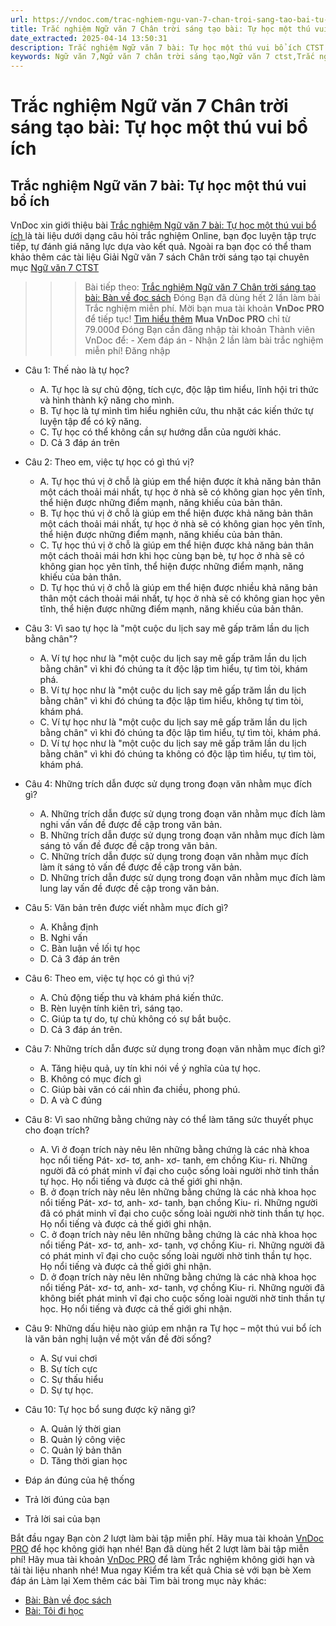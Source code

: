 ```yaml
---
url: https://vndoc.com/trac-nghiem-ngu-van-7-chan-troi-sang-tao-bai-tu-hoc-mot-thu-vui-bo-ich-329531
title: Trắc nghiệm Ngữ văn 7 Chân trời sáng tạo bài: Tự học một thú vui bổ ích - VnDoc.com
date_extracted: 2025-04-14 13:50:31
description: Trắc nghiệm Ngữ văn 7 bài: Tự học một thú vui bổ ích CTST bao gồm các câu hỏi trắc nghiệm môn Ngữ văn 7 có đáp án, mời các em vào luyện tập.
keywords: Ngữ văn 7,Ngữ văn 7 chân trời sáng tạo,Ngữ văn 7 ctst,Trắc nghiệm Ngữ văn 7,bài Tự học một thú vui bổ ích,Ngữ văn lớp 7,trắc nghiệm Ngữ văn 7 bài Tự học một thú vui bổ ích,Văn 7 chân trời sáng tạo
---
```


# Trắc nghiệm Ngữ văn 7 Chân trời sáng tạo bài: Tự học một thú vui bổ ích
## **Trắc nghiệm Ngữ văn 7 bài: Tự học một thú vui bổ ích**
VnDoc xin giới thiệu bài [Trắc nghiệm Ngữ văn 7 bài: Tự học một thú vui bổ ích ](<https://vndoc.com/trac-nghiem-ngu-van-7-chan-troi-sang-tao-bai-tu-hoc-mot-thu-vui-bo-ich-329531>)là tài liệu dưới dạng câu hỏi trắc nghiệm Online, bạn đọc luyện tập trực tiếp, tự đánh giá năng lực dựa vào kết quả. Ngoài ra bạn đọc có thể tham khảo thêm các tài liệu Giải Ngữ văn 7  sách Chân trời sáng tạo tại chuyên mục [Ngữ văn 7 CTST](<https://vndoc.com/ngu-van-7-ctst-tap1>)
>>> Bài tiếp theo: [Trắc nghiệm Ngữ văn 7 Chân trời sáng tạo bài: Bàn về đọc sách](<https://vndoc.com/trac-nghiem-ngu-van-7-chan-troi-sang-tao-bai-ban-ve-doc-sach-329532>)
Đóng
Bạn đã dùng hết 2 lần làm bài Trắc nghiệm miễn phí. Mời bạn mua tài khoản **VnDoc PRO** để tiếp tục\! [Tìm hiểu thêm](</pro>)
**Mua VnDoc PRO** chỉ từ 79.000đ
Đóng
Bạn cần đăng nhập tài khoản Thành viên VnDoc để:
\- Xem đáp án
\- Nhận 2 lần làm bài trắc nghiệm miễn phí\!
Đăng nhập 
  * Câu 1: Thế nào là tự học?
    * A. Tự học là sự chủ động, tích cực, độc lập tìm hiểu, lĩnh hội tri thức và hình thành kỹ năng cho mình.
    * B. Tự học là tự mình tìm hiểu nghiên cứu, thu nhặt các kiến thức tự luyện tập để có kỹ năng.
    * C. Tự học có thể không cần sự hướng dẫn của người khác.
    * D. Cả 3 đáp án trên
  * Câu 2: Theo em, việc tự học có gì thú vị?
    * A. Tự học thú vị ở chỗ là giúp em thể hiện được ít khả năng bản thân một cách thoải mái nhất, tự học ở nhà sẽ có không gian học yên tĩnh, thể hiện được những điểm mạnh, năng khiếu của bản thân.
    * B. Tự học thú vị ở chỗ là giúp em thể hiện được khả năng bản thân một cách thoải mái nhất, tự học ở nhà sẽ có không gian học yên tĩnh, thể hiện được những điểm mạnh, năng khiếu của bản thân.
    * C. Tự học thú vị ở chỗ là giúp em thể hiện được khả năng bản thân một cách thoải mái hơn khi học cùng bạn bè, tự học ở nhà sẽ có không gian học yên tĩnh, thể hiện được những điểm mạnh, năng khiếu của bản thân.
    * D. Tự học thú vị ở chỗ là giúp em thể hiện được nhiều khả năng bản thân một cách thoải mái nhất, tự học ở nhà sẽ có không gian học yên tĩnh, thể hiện được những điểm mạnh, năng khiếu của bản thân.
  * Câu 3: Vì sao tự học là "một cuộc du lịch say mê gấp trăm lần du lịch bằng chân"?
    * A. Ví tự học như là "một cuộc du lịch say mê gấp trăm lần du lịch bằng chân" vì khi đó chúng ta ít độc lập tìm hiểu, tự tìm tòi, khám phá.
    * B. Ví tự học như là "một cuộc du lịch say mê gấp trăm lần du lịch bằng chân" vì khi đó chúng ta độc lập tìm hiểu, không tự tìm tòi, khám phá.
    * C. Ví tự học như là "một cuộc du lịch say mê gấp trăm lần du lịch bằng chân" vì khi đó chúng ta độc lập tìm hiểu, tự tìm tòi, khám phá.
    * D. Ví tự học như là "một cuộc du lịch say mê gấp trăm lần du lịch bằng chân" vì khi đó chúng ta không có độc lập tìm hiểu, tự tìm tòi, khám phá.
  * Câu 4: Những trích dẫn được sử dụng trong đoạn văn nhằm mục đích gì?
    * A. Những trích dẫn được sử dụng trong đoạn văn nhằm mục đích làm nghi vấn vấn đề được đề cập trong văn bản.
    * B. Những trích dẫn được sử dụng trong đoạn văn nhằm mục đích làm sáng tỏ vấn đề được đề cập trong văn bản.
    * C. Những trích dẫn được sử dụng trong đoạn văn nhằm mục đích làm ít sáng tỏ vấn đề được đề cập trong văn bản.
    * D. Những trích dẫn được sử dụng trong đoạn văn nhằm mục đích làm lung lay vấn đề được đề cập trong văn bản.
  * Câu 5: Văn bản trên được viết nhằm mục đích gì?
    * A. Khẳng định
    * B. Nghi vấn
    * C. Bàn luận về lối tự học
    * D. Cả 3 đáp án trên
  * Câu 6: Theo em, việc tự học có gì thú vị?
    * A. Chủ động tiếp thu và khám phá kiến thức.
    * B. Rèn luyện tính kiên trì, sáng tạo.
    * C. Giúp ta tự do, tự chủ không có sự bắt buộc.
    * D. Cả 3 đáp án trên.
  * Câu 7: Những trích dẫn được sử dụng trong đoạn văn nhằm mục đích gì?
    * A. Tăng hiệu quả, uy tín khi nói về ý nghĩa của tự học.
    * B. Không có mục đích gì
    * C. Giúp bài văn có cái nhìn đa chiều, phong phú.
    * D. A và C đúng
  * Câu 8: Vì sao những bằng chứng này có thể làm tăng sức thuyết phục cho đoạn trích?
    * A. Vì ở đoạn trích này nêu lên những bằng chứng là các nhà khoa học nổi tiếng Pát- xơ- tơ, anh- xơ- tanh, em chồng Kiu- ri. Những người đã có phát minh vĩ đại cho cuộc sống loài người nhờ tinh thần tự học. Họ nổi tiếng và được cả thế giới ghi nhận.
    * B. ở đoạn trích này nêu lên những bằng chứng là các nhà khoa học nổi tiếng Pát- xơ- tơ, anh- xơ- tanh, bạn chồng Kiu- ri. Những người đã có phát minh vĩ đại cho cuộc sống loài người nhờ tinh thần tự học. Họ nổi tiếng và được cả thế giới ghi nhận.
    * C. ở đoạn trích này nêu lên những bằng chứng là các nhà khoa học nổi tiếng Pát- xơ- tơ, anh- xơ- tanh, vợ chồng Kiu- ri. Những người đã có phát minh vĩ đại cho cuộc sống loài người nhờ tinh thần tự học. Họ nổi tiếng và được cả thế giới ghi nhận.
    * D. ở đoạn trích này nêu lên những bằng chứng là các nhà khoa học nổi tiếng Pát- xơ- tơ, anh- xơ- tanh, vợ chồng Kiu- ri. Những người đã không biết phát minh vĩ đại cho cuộc sống loài người nhờ tinh thần tự học. Họ nổi tiếng và được cả thế giới ghi nhận.
  * Câu 9: Những dấu hiệu nào giúp em nhận ra Tự học – một thú vui bổ ích là văn bản nghị luận về một vấn đề đời sống?
    * A. Sự vui chơi
    * B. Sự tích cực
    * C. Sự thấu hiểu
    * D. Sự tự học.
  * Câu 10: Tự học bổ sung được kỹ năng gì?
    * A. Quản lý thời gian
    * B. Quản lý công việc
    * C. Quản lý bản thân
    * D. Tăng thời gian học

  * Đáp án đúng của hệ thống
  * Trả lời đúng của bạn
  * Trả lời sai của bạn

Bắt đầu ngay
Bạn còn _2_ lượt làm bài tập miễn phí. Hãy mua tài khoản [VnDoc PRO](</pro>) để học không giới hạn nhé\!  Bạn đã dùng hết 2 lượt làm bài tập miễn phí\! Hãy mua tài khoản [VnDoc PRO](</pro>) để làm Trắc nghiệm không giới hạn và tải tài liệu nhanh nhé\!  Mua ngay
Kiểm tra kết quả Chia sẻ với bạn bè Xem đáp án Làm lại
Xem thêm các bài Tìm bài trong mục này khác:
  * [Bài: Bàn về đọc sách](</trac-nghiem-ngu-van-7-chan-troi-sang-tao-bai-ban-ve-doc-sach-329532>)
  * [Bài: Tôi đi học](</trac-nghiem-ngu-van-7-chan-troi-sang-tao-bai-toi-di-hoc-329533>)

